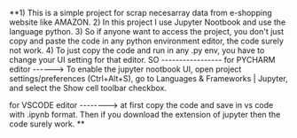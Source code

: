 **1) This is a simple project for scrap necesarray data from e-shopping website like AMAZON.
2) In this project I use Jupyter Nootbook and use the language python.
3) So if anyone want to access the project, you don't just copy and paste the code in any python environment editor, the code surely not work.
4) To just copy the code and run in any .py env, you have to change your UI setting for that editor. SO -----------------
 for PYCHARM editor ------> To enable the jupyter nootbook UI, open project settings/preferences (Ctrl+Alt+S), go to Languages & Frameworks | Jupyter, and select the Show cell toolbar checkbox.

for VSCODE editor --------> at first copy the code and save in vs code with .ipynb format. Then if you download the extension of jupyter then  the code surely work.
**
